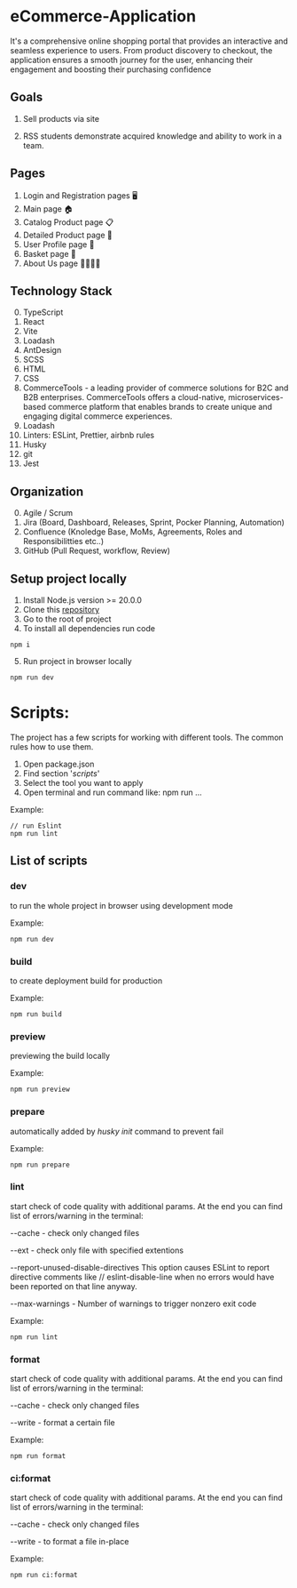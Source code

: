 # eCommerce-Application

It's a comprehensive online shopping portal that provides an interactive and seamless experience to users. From product discovery to checkout, the application ensures a smooth journey for the user, enhancing their engagement and boosting their purchasing confidence

## Goals

1. Sell products via site

2. RSS students demonstrate acquired knowledge and ability to work in a team.

##  Pages

1. Login and Registration pages 🖥️
2. Main page 🏠
3. Catalog Product page 📋
4. Detailed Product page 🔎
5. User Profile page 👤
6. Basket page 🛒
7. About Us page 🙋‍♂️🙋‍♀️

## Technology Stack

0. TypeScript
0. React
0. Vite
0. Loadash
0. AntDesign
0. SCSS
0. HTML
0. CSS
1. CommerceTools - a leading provider of commerce solutions for B2C and B2B enterprises. CommerceTools offers a cloud-native, microservices-based commerce platform that enables brands to create unique and engaging digital commerce experiences.
2. Loadash
0. Linters: ESLint, Prettier, airbnb rules
0. Husky
0. git
0. Jest

## Organization

0. Agile / Scrum
0. Jira (Board, Dashboard, Releases, Sprint, Pocker Planning, Automation)
0. Confluence (Knoledge Base, MoMs, Agreements, Roles and Responsibilitties etc..)
0. GitHub (Pull Request, workflow, Review)


## Setup project locally

1. Install Node.js version >= 20.0.0
0. Clone this [repository](https://github.com/comtvset/eCommerce-Application)
0. Go to the root of project
0. To install all dependencies run code
```
npm i
```
5. Run project in browser locally
```
npm run dev
```

# Scripts:
The project has a few scripts for working with different tools. The common rules how to use them.
1. Open package.json
2. Find section '_scripts_'
3. Select the tool you want to apply
4. Open terminal and run command like: npm run ...

Example:
```
// run Eslint
npm run lint
```

## List of scripts
### dev

to run the whole project in browser using development mode

Example:
```
npm run dev
```

### build

to create deployment build for production

Example:
```
npm run build
```

### preview

previewing the build locally

Example:
```
npm run preview
```

### prepare

automatically added by *husky init* command to prevent fail 

Example:
```
npm run prepare
```


### lint

start check of code quality with additional params. At the end you can find list of errors/warning in the terminal:

--cache - check only changed files

--ext - check only file with specified extentions

--report-unused-disable-directives
This option causes ESLint to report directive comments like // eslint-disable-line when no errors would have been reported on that line anyway.

--max-warnings - Number of warnings to trigger nonzero exit code


Example:
```
npm run lint
```

### format

start check of code quality with additional params. At the end you can find list of errors/warning in the terminal:

--cache - check only changed files

--write - format a certain file

Example:
```
npm run format
```

### ci:format

start check of code quality with additional params. At the end you can find list of errors/warning in the terminal:

--cache - check only changed files

--write - to format a file in-place

Example:
```
npm run ci:format
```
